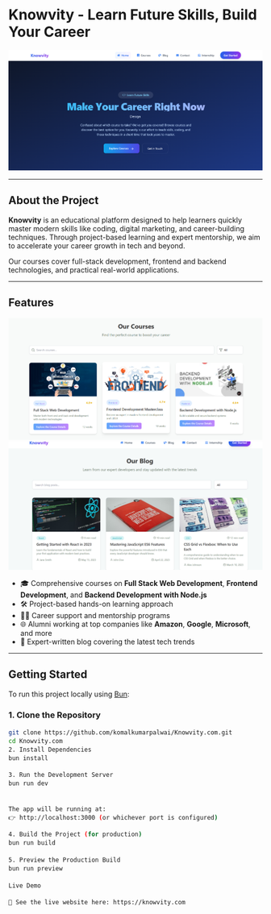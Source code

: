 # Knowvity - Learn Future Skills, Build Your Career

![Homepage Preview](images/home.png)

---

## About the Project

**Knowvity** is an educational platform designed to help learners quickly master modern skills like coding, digital marketing, and career-building techniques. Through project-based learning and expert mentorship, we aim to accelerate your career growth in tech and beyond.

Our courses cover full-stack development, frontend and backend technologies, and practical real-world applications.

---

## Features

![Courses](images/courses.png) ![Blog](images/blog.png)

- 🎓 Comprehensive courses on **Full Stack Web Development**, **Frontend Development**, and **Backend Development with Node.js**  
- 🛠️ Project-based hands-on learning approach  
- 👩‍🏫 Career support and mentorship programs  
- 🌐 Alumni working at top companies like **Amazon**, **Google**, **Microsoft**, and more  
- 📰 Expert-written blog covering the latest tech trends

---

## Getting Started

To run this project locally using [Bun](https://bun.sh):

### 1. Clone the Repository

```bash
git clone https://github.com/komalkumarpalwai/Knowvity.com.git
cd Knowvity.com
2. Install Dependencies
bun install

3. Run the Development Server
bun run dev


The app will be running at:
👉 http://localhost:3000 (or whichever port is configured)

4. Build the Project (for production)
bun run build

5. Preview the Production Build
bun run preview

Live Demo

🚀 See the live website here: https://knowvity.com
